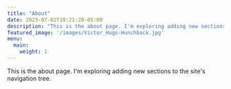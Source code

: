 ```yaml
---
title: "About"
date: 2023-07-02T10:21:28-05:00
description: "This is the about page. I'm exploring adding new sections to the site's navigation tree."
featured_image: '/images/Victor_Hugo-Hunchback.jpg'
menu:
  main:
    weight: 1
---
```


This is the about page. I'm exploring adding new sections to the site's navigation tree.